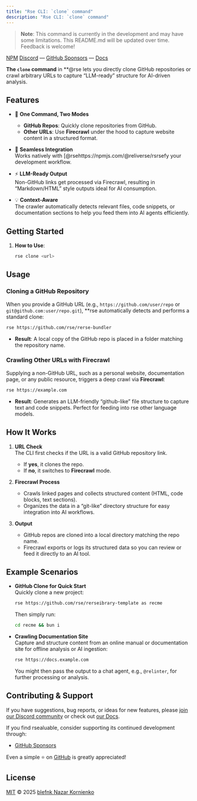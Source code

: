 ```yaml
---
title: "Rse CLI: `clone` command"
description: "Rse CLI: `clone` command"
---
```


> **Note**: This command is currently in the development and may have some limitations. This README.md will be updated over time. Feedback is welcome!

[NPM](<https://npmjs.com/@reliverse/rse>) [Discord](https://discord.gg/Pb8uKbwpsJ) — [GitHub Sponsors](https://github.com/sponsors/blefnk) — [Docs](https://docs.reliverse.org)

**The `clone` command** in **@rse lets you directly clone GitHub repositories or crawl arbitrary URLs to capture “LLM-ready” structure for AI-driven analysis.

## Features

- 🚀 **One Command, Two Modes**  
  - **GitHub Repos**: Quickly clone repositories from GitHub.
  - **Other URLs**: Use **Firecrawl** under the hood to capture website content in a structured format.

- 🔗 **Seamless Integration**  
  Works natively with [@rsehttps://npmjs.com/@reliverse/rsrsefy your development workflow.

- ⚡ **LLM-Ready Output**  
  Non-GitHub links get processed via Firecrawl, resulting in “Markdown/HTML” style outputs ideal for AI consumption.

- 💡 **Context-Aware**  
  The crawler automatically detects relevant files, code snippets, or documentation sections to help you feed them into AI agents efficiently.

## Getting Started

1. **How to Use**:  

   ```sh
   rse clone <url>
   ```

## Usage

### Cloning a GitHub Repository

When you provide a GitHub URL (e.g., `https://github.com/user/repo` or `git@github.com:user/repo.git`), **rse automatically detects and performs a standard clone:

```sh
rse https://github.com/rse/rerse-bundler
```

- **Result**: A local copy of the GitHub repo is placed in a folder matching the repository name.

### Crawling Other URLs with Firecrawl

Supplying a non-GitHub URL, such as a personal website, documentation page, or any public resource, triggers a deep crawl via **Firecrawl**:

```sh
rse https://example.com
```

- **Result**: Generates an LLM-friendly “github-like” file structure to capture text and code snippets. Perfect for feeding into rse other language models.

## How It Works

1. **URL Check**  
   The CLI first checks if the URL is a valid GitHub repository link.
   - If **yes**, it clones the repo.
   - If **no**, it switches to **Firecrawl** mode.

2. **Firecrawl Process**  
   - Crawls linked pages and collects structured content (HTML, code blocks, text sections).
   - Organizes the data in a “git-like” directory structure for easy integration into AI workflows.

3. **Output**  
   - GitHub repos are cloned into a local directory matching the repo name.
   - Firecrawl exports or logs its structured data so you can review or feed it directly to an AI tool.

## Example Scenarios

- **GitHub Clone for Quick Start**  
  Quickly clone a new project:

  ```sh
  rse https://github.com/rse/rerseibrary-template as recme
  ```

  Then simply run:

  ```sh
  cd recme && bun i
  ```

- **Crawling Documentation Site**  
  Capture and structure content from an online manual or documentation site for offline analysis or AI ingestion:

  ```sh
  rse https://docs.example.com
  ```

  You might then pass the output to a chat agent, e.g., `@relinter`, for further processing or analysis.

## Contributing & Support

If you have suggestions, bug reports, or ideas for new features, please [join our Discord community](https://discord.gg/Pb8uKbwpsJ) or check out [our Docs](https://docs.rseli).

If you find rsealuable, consider supporting its continued development through:

- [GitHub Sponsors](https://github.com/sponsors/blefnk)

Even a simple ⭐ on [GitHub](https://github.com/reliverse/rse) is greatly appreciated!

## License

[MIT](LICENSE) © 2025 [blefnk Nazar Kornienko](https://github.com/blefnk)
